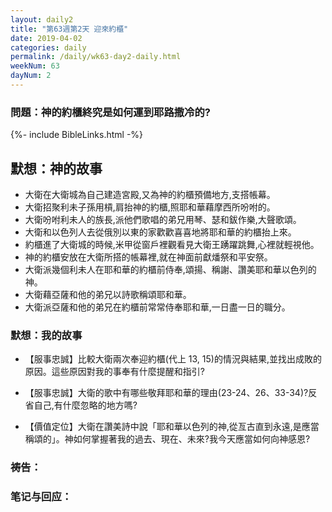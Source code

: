 ```yaml
---
layout: daily2
title: "第63週第2天 迎來約櫃"
date: 2019-04-02
categories: daily
permalink: /daily/wk63-day2-daily.html
weekNum: 63
dayNum: 2
---
```


### 問題：神的約櫃終究是如何運到耶路撒冷的?
 
{%- include BibleLinks.html -%}

## 默想：神的故事
+ 大衛在大衛城為自己建造宮殿,又為神的約櫃預備地方,支搭帳幕。  
+ 大衛招聚利未子孫用槓,肩抬神的約櫃,照耶和華藉摩西所吩咐的。  
+ 大衛吩咐利未人的族長,派他們歌唱的弟兄用琴、瑟和鈸作樂,大聲歌頌。  
+ 大衛和以色列人去從俄別以東的家歡歡喜喜地將耶和華的約櫃抬上來。  
+ 約櫃進了大衛城的時候,米甲從窗戶裡觀看見大衛王踴躍跳舞,心裡就輕視他。  
+ 神的約櫃安放在大衛所搭的帳幕裡,就在神面前獻燔祭和平安祭。  
+ 大衛派幾個利未人在耶和華的約櫃前侍奉,頌揚、稱謝、讚美耶和華以色列的神。  
+ 大衛藉亞薩和他的弟兄以詩歌稱頌耶和華。  
+ 大衛派亞薩和他的弟兄在約櫃前常常侍奉耶和華,一日盡一日的職分。  

### 默想：我的故事
+ 【服事忠誠】比較大衛兩次奉迎約櫃(代上 13, 15)的情況與結果,並找出成敗的原因。這些原因對我的事奉有什麼提醒和指引?

+ 【服事忠誠】大衛的歌中有哪些敬拜耶和華的理由(23-24、26、33-34)?反省自己,有什麼忽略的地方嗎?

+ 【價值定位】大衛在讚美詩中說「耶和華以色列的神,從亙古直到永遠,是應當稱頌的」。神如何掌握著我的過去、現在、未來?我今天應當如何向神感恩?

### 祷告：

### 笔记与回应：
